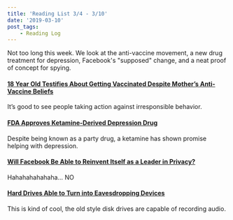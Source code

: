 ```yaml
---
title: 'Reading List 3/4 - 3/10'
date: '2019-03-10'
post_tags:
	- Reading Log
---
```


Not too long this week. We look at the anti-vaccine movement, a new drug treatment for depression, Facebook's "supposed" change, and a neat proof of concept for spying.
<!-- excerpt -->

#### [18 Year Old Testifies About Getting Vaccinated Despite Mother’s Anti-Vaccine Beliefs](https://www.npr.org/2019/03/06/700617424/18-year-old-testifies-about-getting-vaccinated-despite-mothers-anti-vaccine-beli?utm_medium=RSS&utm_campaign=news)

It’s good to see people taking action against irresponsible behavior.

#### [FDA Approves Ketamine-Derived Depression Drug](https://www.theverge.com/2019/3/5/18252572/esketamine-fda-depression-fast-acting-treatment-health-science)

Despite being known as a party drug, a ketamine has shown promise helping with depression.

#### [Will Facebook Be Able to Reinvent Itself as a Leader in Privacy?](https://www.marketplace.org/2019/03/07/tech/will-facebook-be-to-able-reinvent-itself-as-a-leader-in-privacy)

Hahahahahahaha… NO

#### [Hard Drives Able to Turn into Eavesdropping Devices](https://www.theregister.co.uk/2019/03/07/hard_drive_eavesdropping/)

This is kind of cool, the old style disk drives are capable of recording audio.
